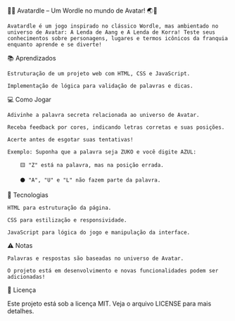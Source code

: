 🌊🔥 Avatardle – Um Wordle no mundo de Avatar! 🌏💨

    Avatardle é um jogo inspirado no clássico Wordle, mas ambientado no universo de Avatar: A Lenda de Aang e A Lenda de Korra! Teste seus conhecimentos sobre personagens, lugares e termos icônicos da franquia enquanto aprende e se diverte!

📚 Aprendizados

    Estruturação de um projeto web com HTML, CSS e JavaScript.

    Implementação de lógica para validação de palavras e dicas.


💻 Como Jogar

    Adivinhe a palavra secreta relacionada ao universo de Avatar.

    Receba feedback por cores, indicando letras corretas e suas posições.

    Acerte antes de esgotar suas tentativas!

    Exemplo: Suponha que a palavra seja ZUKO e você digite AZUL:

        🟨 "Z" está na palavra, mas na posição errada.

        ⚫ "A", "U" e "L" não fazem parte da palavra.

🚀 Tecnologias

    HTML para estruturação da página.

    CSS para estilização e responsividade.

    JavaScript para lógica do jogo e manipulação da interface.

⚠️ Notas

    Palavras e respostas são baseadas no universo de Avatar.

    O projeto está em desenvolvimento e novas funcionalidades podem ser adicionadas!

📜 Licença

Este projeto está sob a licença MIT. Veja o arquivo LICENSE para mais detalhes.
